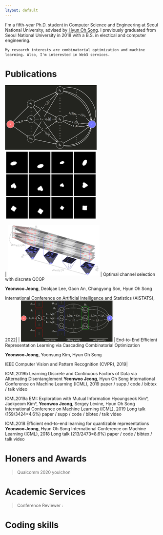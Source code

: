 ```yaml
---
layout: default
---
```


<style>
td, th{
    border: none!important;
}
</style>

I'm a fifth-year Ph.D. student in Computer Science and Engineering at Seoul National University, advised by [Hyun Oh Song](https://mllab.snu.ac.kr/hyunoh).
I previously graduated from Seoul National University in 2018 with a B.S. in electical and computer engineering.

```
My research interests are combinatorial optimization and machine learning. Also, I'm interested in Web3 services.
```

# Publications

<img src="./images/ICML18_inv.png" width="300">
<img src="./images/cascade_short.gif" width="300">

| <img src="./images/aistat22.png" width="300"> | 
Optimal channel selection with discrete QCQP

**Yeonwoo Jeong**, Deokjae Lee, Gaon An, Changyong Son, Hyun Oh Song

International Conference on Artificial Intelligence and Statistics (AISTATS), 2022|
| <img src="./images/CVPR19_inv_crop.png" width="300"> | 
End-to-End Efficient Representation Learning via Cascading Combinatorial Optimization

**Yeonwoo Jeong**, Yoonsung Kim, Hyun Oh Song

IEEE Computer Vision and Pattern Recognition (CVPR), 2019|


ICML2019b
Learning Discrete and Continuous Factors of Data via Alternating Disentanglement
**Yeonwoo Jeong**, Hyun Oh Song
International Conference on Machine Learning (ICML), 2019
paper / supp / code / bibtex / talk video

ICML2019a
EMI: Exploration with Mutual Information
Hyoungseok Kim*, Jaekyeom Kim*, **Yeonwoo Jeong**, Sergey Levine, Hyun Oh Song
International Conference on Machine Learning (ICML), 2019
Long talk (159/3424=4.6%)
paper / supp / code / bibtex / talk video

ICML2018
Efficient end-to-end learning for quantizable representations
**Yeonwoo Jeong**, Hyun Oh Song
International Conference on Machine Learning (ICML), 2018
Long talk (213/2473=8.6%)
paper / code / bibtex / talk video

# Honers and Awards

> Qualcomm 2020
> youlchon
>

# Academic Services

> Conference Reviewer : 

# Coding skills



